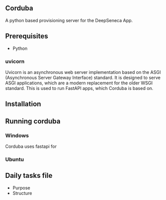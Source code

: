 Corduba
-------
A python based provisioning server for the DeepSeneca App. 

Prerequisites
-------------
- Python
### uvicorn
Uvicorn is an asynchronous web server implementation based on the ASGI (Asynchronous Server Gateway Interface) standard. It is designed to serve ASGI applications, which are a modern replacement for the older WSGI standard. This is used to run FastAPI apps, which Corduba is based on.

Installation
------------




Running corduba
---------------
### Windows

Corduba uses fastapi for 


### Ubuntu

Daily tasks file
----------------
- Purpose
- Structure

